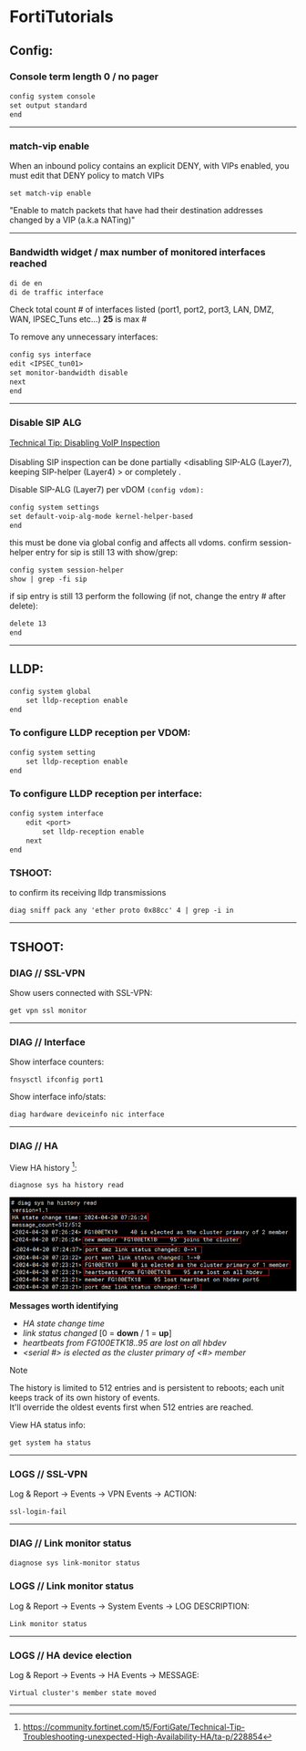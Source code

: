 # FortiTutorials
## Config:
### Console term length 0 / no pager
```
config system console
set output standard
end
```
___
### match-vip enable
When an inbound policy contains an explicit DENY, with VIPs enabled, you must edit that DENY policy to match VIPs
```
set match-vip enable
```
"Enable to match packets that have had their destination addresses changed by a VIP (a.k.a NATing)"
___
### Bandwidth widget / max number of monitored interfaces reached
```
di de en
di de traffic interface
```
Check total count # of interfaces listed (port1, port2, port3, LAN, DMZ, WAN, IPSEC_Tuns etc...) **25** is max #

To remove any unnecessary interfaces: 
```
config sys interface
edit <IPSEC_tun01>
set monitor-bandwidth disable
next
end
```
___
### Disable SIP ALG
[Technical Tip: Disabling VoIP Inspection](https://community.fortinet.com/t5/FortiGate/Technical-Tip-Disabling-VoIP-Inspection/ta-p/194131)<br><br>
Disabling SIP inspection can be done partially <disabling SIP-ALG (Layer7), keeping SIP-helper (Layer4) > or completely <disabling both>.

Disable SIP-ALG (Layer7) per vDOM `(config vdom):` 
```
config system settings
set default-voip-alg-mode kernel-helper-based
end
```
this must be done via global config and affects all vdoms. confirm session-helper entry for sip is still 13 with show/grep:
```
config system session-helper
show | grep -fi sip
```
if sip entry is still 13 perform the following (if not, change the entry # after delete):
```
delete 13
end
```
---
## LLDP:
```
config system global
    set lldp-reception enable
end
```
### To configure LLDP reception per VDOM:
```
config system setting
    set lldp-reception enable
end
```
### To configure LLDP reception per interface:
```
config system interface
    edit <port>
        set lldp-reception enable
    next
end
```
### TSHOOT:
to confirm its receiving lldp transmissions
```
diag sniff pack any 'ether proto 0x88cc' 4 | grep -i in
```
---
## TSHOOT:
### DIAG // SSL-VPN
Show users connected with SSL-VPN:
```
get vpn ssl monitor
```
---
### DIAG // Interface
Show interface counters:
```
fnsysctl ifconfig port1
```
Show interface info/stats:
```
diag hardware deviceinfo nic interface
```
---
### DIAG // HA
View HA history [^1]:  
```
diagnose sys ha history read
```
![diag sys ha history read](https://github.com/FortiGeek/fortigeek.github.io/blob/main/gh-DIAG-ha-01.png)  
  
**Messages worth identifying**  
+ _HA state change time_  
+ _link status changed_ [0 = **down** / 1 = **up**]  
+ _heartbeats from FG100ETK18..95 are lost on all hbdev_  
+ _<serial #> is elected as the cluster primary of <#> member_
> [!NOTE] 
> The history is limited to 512 entries and is persistent to reboots; each unit keeps track of its own history of events.  
> It'll override the oldest events first when 512 entries are reached.

View HA status info:
```
get system ha status
```
---
### LOGS // SSL-VPN
Log & Report -> Events -> VPN Events -> ACTION:
```
ssl-login-fail
```
---
### DIAG // Link monitor status
```
diagnose sys link-monitor status
```
### LOGS // Link monitor status
Log & Report -> Events -> System Events -> LOG DESCRIPTION:
```
Link monitor status
```
---
### LOGS // HA device election
Log & Report -> Events -> HA Events -> MESSAGE:
```
Virtual cluster's member state moved
```
---
[^1]: https://community.fortinet.com/t5/FortiGate/Technical-Tip-Troubleshooting-unexpected-High-Availability-HA/ta-p/228854  
